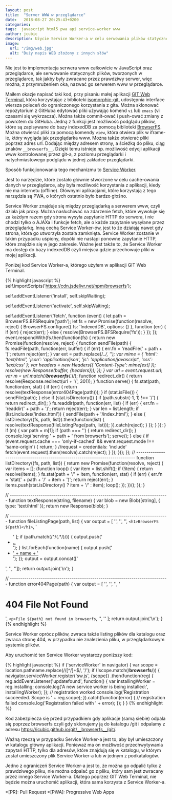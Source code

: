 ```yaml
---
layout: post
title:  "Server WWW w przeglądarce"
date:   2018-08-27 20:25:43+0200
categories:
tags:  javascript html5 pwa api service-worker www
author: jcubic
description: Użycie Service Worker-a w celu serwowania plików statyczncych, tworzonych w przeglądarce, tak jakby znajdowały się na serwerze.
image:
  url: "/img/web.jpg"
  alt: "Duży napis WEB złożony z innych słów"
---
```


Nie jest to implementacja serwera www całkowicie w JavaScript oraz przeglądarce, ale serwowanie
statycznych plików, tworzonych w przeglądarce, tak jakby były zwracane przez prawdziwy serwer,
więc można, z przymrużeniem oka, nazwać go serwerem www w przeglądarce.

<!-- more -->

Maiłem okazje napisać taki kod, przy pisaniu małej aplikacji
[GIT Web Terminal](https://jcubic.github.io/git/), która korzystając z biblioteki
[isomorphic-git](https://github.com/isomorphic-git/isomorphic-git), udostępnia interface
wiersza poleceń do ograniczonego korzystania z gita. Można sklonować repozytorium z GitHuba
edytować pliki używając komend `vi` lub `emacs` (vi czasami się wykrzacza). Można także commit-ować
i push-ować zmiany z powrotem do GitHuba. Jedną z funkcji jest możliwość podglądu plików,
które są zapisywane do bazy indexedDB za pomocą biblioteki [BrowserFS](https://github.com/jvilk/BrowserFS).
Można otwierać pliki za pomocą komendy `view`, która otwiera plik w iframe-ie,
który wygląda jak przeglądarka www. Można także otwierać pliki poprzez adres url. Dodając między adresem strony,
a ścieżką do pliku, ciąg znaków `__browserfs__`. Dzięki temu istnieje np. możliwość edycji aplikacji www
kontrolowanej przez git-a, z poziomu przeglądarki i natychmiastowego podglądu w jednej zakładce przeglądarki.

Sposób funkcjionowania tego mechanizmu to
[Service Worker](https://developer.mozilla.org/en-US/docs/Web/API/Service_Worker_API).

Jest to narzędzie, które zostało głównie stworzone w celu cache-owania danych w przeglądarce,
aby była możliwość korzystania z aplikacji, kiedy nie ma internetu (offline).
Głównymi aplikacjami, które korzystają z tego narzędzia są PWA, o których ostatnio było bardzo głośno.

Service Worker znajduje się między przeglądarką a serwerem www, czyli działa jak proxy.
Można nasłuchiwać na zdarzenie fetch, które wywołuje się za każdym razem gdy strona wysyła zapytanie HTTP
do serwera, i nie chodzi tylko o AJAXa i funkcje fetch, ale o każde zapytanie wysyłane przez przeglądarkę.
Inną cechą Service Worker-ów, jest to że działają nawet gdy strona, która go utworzyła została zamknięta.
Service Worker zostanie w takim przypadku uśpiony, dopóki nie nastąpi ponowne zapytanie HTTP, które znajdzie
się w jego zakresie. Ważne jest także to, że Service Worker ma dostęp do bazy indexedDB czyli miejsca gdzie
przechowuje pliki w mojej aplikacji.

Poniżej kod Service Worker-a, którego użyłem w aplikacji GIT Web Terminal.

{% highlight javascript %}
self.importScripts('https://cdn.jsdelivr.net/npm/browserfs');

self.addEventListener('install', self.skipWaiting);

self.addEventListener('activate', self.skipWaiting);

self.addEventListener('fetch', function (event) {
    let path = BrowserFS.BFSRequire('path');
    let fs = new Promise(function(resolve, reject) {
        BrowserFS.configure({ fs: 'IndexedDB', options: {} }, function (err) {
            if (err) {
                reject(err);
            } else {
                resolve(BrowserFS.BFSRequire('fs'));
            }
        });
    });
    event.respondWith(fs.then(function(fs) {
        return new Promise(function(resolve, reject) {
            function sendFile(path) {
                fs.readFile(path, function(err, buffer) {
                    if (err) {
                        err.fn = 'readFile(' + path + ')';
                        return reject(err);
                    }
                    var ext = path.replace(/.*\./, '');
                    var mime = {
                        'html': 'text/html',
                        'json': 'application/json',
                        'js': 'application/javascript',
                        'css': 'text/css'
                    };
                    var headers = new Headers({
                        'Content-Type': mime[ext]
                    });
                    resolve(new Response(buffer, {headers}));
                });
            }
            var url = event.request.url;
            var m = url.match(/__browserfs__(.*)/);
            function redirect_dir() {
                return resolve(Response.redirect(url + '/', 301));
            }
            function serve() {
                fs.stat(path, function(err, stat) {
                    if (err) {
                        return resolve(textResponse(error404Page(path)));
                    }
                    if (stat.isFile()) {
                        sendFile(path);
                    } else if (stat.isDirectory()) {
                        if (path.substr(-1, 1) !== '/') {
                            return redirect_dir();
                        }
                        fs.readdir(path, function(err, list) {
                            if (err) {
                                err.fn = 'readdir(' + path + ')';
                                return reject(err);
                            }
                            var len = list.length;
                            if (list.includes('index.html')) {
                                sendFile(path + '/index.html');
                            } else {
                                listDirectory({fs, path, list}).then(function(list) {
                                    resolve(textResponse(fileListingPage(path, list)));
                                }).catch(reject);
                            }
                        });
                    }
                });
            }
            if (m) {
                var path = m[1];
                if (path === '') {
                    return redirect_dir();
                }
                console.log('serving ' + path + ' from browserfs');
                serve();
            } else {
                if (event.request.cache === 'only-if-cached' && event.request.mode !== 'same-origin') {
                    return;
                }
                //request = credentials: 'include'
                fetch(event.request).then(resolve).catch(reject);
            }
        });
    }));
});
// -----------------------------------------------------------------------------
function listDirectory({fs, path, list}) {
    return new Promise(function(resolve, reject) {
        var items = [];
        (function loop() {
            var item = list.shift();
            if (!item) {
                return resolve(items);
            }
            fs.stat(path + '/' + item, function(err, stat) {
                if (err) {
                    err.fn = 'stat(' + path + '/' + item + ')';
                    return reject(err);
                }
                items.push(stat.isDirectory() ? item + '/' : item);
                loop();
            });
        })();
    });
}

// -----------------------------------------------------------------------------
function textResponse(string, filename) {
    var blob = new Blob([string], {
        type: 'text/html'
    });
    return new Response(blob);
}

// -----------------------------------------------------------------------------
function fileListingPage(path, list) {
    var output = [
        '<!DOCTYPE html>',
        '<html>',
        '<body>',
        `<h1>BrowserFS ${path}</h1>`,
        '<ul>'
    ];
    if (path.match(/^\/(.*\/)/)) {
        output.push('<li><a href="..">..</a></li>');
    }
    list.forEach(function(name) {
        output.push('<li><a href="' + name + '">' + name + '</a></li>');
    });
    output = output.concat(['</ul>', '</body>', '</html>']);
    return output.join('\n');
}

// -----------------------------------------------------------------------------
function error404Page(path) {
    var output = [
        '<!DOCTYPE html>',
        '<html>',
        '<body>',
        '<h1>404 File Not Found</h1>',
        `<p>File ${path} not found in browserfs`,
        '</body>',
        '</html>'
    ];
    return output.join('\n');
}
{% endhighlight %}

Service Worker oprócz plików, zwraca także listing plików dla katalogu oraz zwraca stronę 404,
w przypadku nie znalezienia pliku, w przeglądarkowym systemie plików.

Aby uruchomić ten Service Worker wystarczy poniższy kod:

{% highlight javascript %}
if ('serviceWorker' in navigator) {
    var scope = location.pathname.replace(/\/[^\/]+$/, '/');
    if (!scope.match(/__browserfs__/)) {
        navigator.serviceWorker.register('sw.js', {scope})
                 .then(function(reg) {
                     reg.addEventListener('updatefound', function() {
                         var installingWorker = reg.installing;
                         console.log('A new service worker is being installed:',
                                     installingWorker);
                     });
                     // registration worked
                     console.log('Registration succeeded. Scope is ' + reg.scope);
                 }).catch(function(error) {
                     // registration failed
                     console.log('Registration failed with ' + error);
                 });
    }
}
{% endhighlight %}

Kod zabezpiecza się przed przypadkiem gdy aplikacje (samą siebie) odpala się poprzez browserfs czyli
gdy sklonujemy ją do katalogu /git i odpalamy z adresu https://jcubic.github.io/git/__browserfs__/git/.

Ważną rzeczą w przypadku Service Worker-a jest to, aby był umieszczony w katalogu główny aplikacji.
Ponieważ ma on możliwość przechwytywania zapytań HTTP, tylko dla adresów, które znajdują się
w katalogu, w którym został umieszczony plik Service Worker-a lub w jednym z podkatalogów.

Jedno z ograniczeń Service Worker-a jest to, że można go odpalić tylko z prawdziwego pliku, nie można odpalać go
z pliku, który sam jest zwracany przez innego Service Worker-a. Dlatego poprzez GIT Web Terminal, nie będzie można
uruchomić aplikacji, która sama korzysta z Service Worker-a.

*[PR]: Pull Request
*[PWA]: Progressive Web Apps
